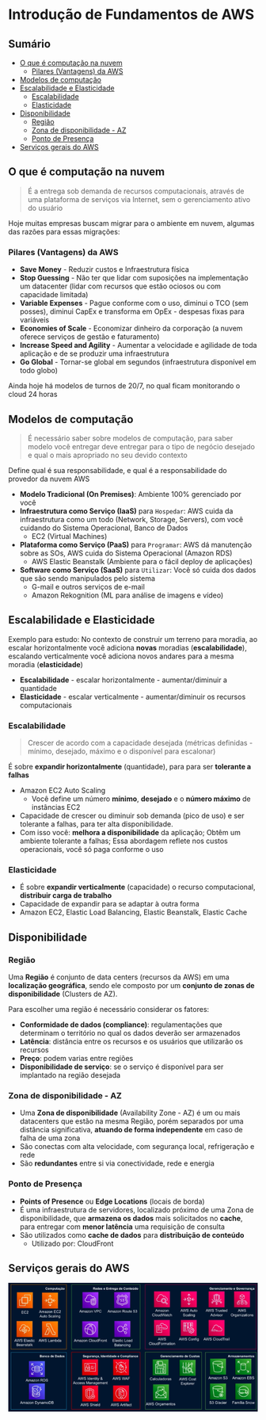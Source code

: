 <h1> Introdução de Fundamentos de AWS </h1>

<h2> Sumário </h2>

- [O que é computação na nuvem](#o-que-é-computação-na-nuvem)
  - [Pilares (Vantagens) da AWS](#pilares-vantagens-da-aws)
- [Modelos de computação](#modelos-de-computação)
- [Escalabilidade e Elasticidade](#escalabilidade-e-elasticidade)
  - [Escalabilidade](#escalabilidade)
  - [Elasticidade](#elasticidade)
- [Disponibilidade](#disponibilidade)
  - [Região](#região)
  - [Zona de disponibilidade - AZ](#zona-de-disponibilidade---az)
  - [Ponto de Presença](#ponto-de-presença)
- [Serviços gerais do AWS](#serviços-gerais-do-aws)

## O que é computação na nuvem

> É a entrega sob demanda de recursos computacionais, através de uma plataforma de serviços via Internet, sem o gerenciamento ativo do usuário

Hoje muitas empresas buscam migrar para o ambiente em nuvem, algumas das razões para essas migrações:

### Pilares (Vantagens) da AWS

- **Save Money** - Reduzir custos e Infraestrutura física
- **Stop Guessing** - Não ter que lidar com suposições na implementação um datacenter (lidar com recursos que estão ociosos ou com capacidade limitada)
- **Variable Expenses** - Pague conforme com o uso, diminui o TCO (sem posses), diminui CapEx e transforma em OpEx - despesas fixas para variáveis
- **Economies of Scale** - Economizar dinheiro da corporação (a nuvem oferece serviços de gestão e faturamento)
- **Increase Speed and Agility** - Aumentar a velocidade e agilidade de toda aplicação e de se produzir uma infraestrutura
- **Go Global** - Tornar-se global em segundos (infraestrutura disponível em todo globo)

Ainda hoje há modelos de turnos de 20/7, no qual ficam monitorando o cloud 24 horas

## Modelos de computação

> É necessário saber sobre modelos de computação, para saber modelo você entregar deve entregar para o tipo de negócio desejado e qual o mais apropriado no seu devido contexto

Define qual é sua responsabilidade, e qual é a responsabilidade do provedor da nuvem AWS

- **Modelo Tradicional (On Premises)**: Ambiente 100% gerenciado por você
- **Infraestrutura como Serviço (IaaS)** para `Hospedar`: AWS cuida da infraestrutura como um todo (Network, Storage, Servers), com você cuidando do Sistema Operacional, Banco de Dados
  - EC2 (Virtual Machines)
- **Plataforma como Serviço (PaaS)** para `Programar`: AWS dá manutenção sobre as SOs, AWS cuida do Sistema Operacional (Amazon RDS)
  - AWS Elastic Beanstalk (Ambiente para o fácil deploy de aplicações)
- **Software como Serviço (SaaS)** para `Utilizar`: Você só cuida dos dados que são sendo manipulados pelo sistema
  - G-mail e outros serviços de e-mail
  - Amazon Rekognition (ML para análise de imagens e vídeo)

## Escalabilidade e Elasticidade

Exemplo para estudo: No contexto de construir um terreno para moradia, ao escalar horizontalmente você adiciona **novas** moradias (**escalabilidade**), escalando verticalmente você adiciona novos andares para a mesma moradia (**elasticidade**)

- **Escalabilidade** - escalar horizontalmente - aumentar/diminuir a quantidade
- **Elasticidade** - escalar verticalmente - aumentar/diminuir os recursos computacionais

### Escalabilidade

> Crescer de acordo com a capacidade desejada (métricas definidas - mínimo, desejado, máximo e o disponível para escalonar)

É sobre **expandir horizontalmente** (quantidade), para para ser **tolerante a falhas**

- Amazon EC2 Auto Scaling
  - Você define um número **mínimo**, **desejado** e o **número máximo** de instâncias EC2
- Capacidade de crescer ou diminuir sob demanda (pico de uso) e ser tolerante a falhas, para ter alta disponibilidade.
- Com isso você: **melhora a disponibilidade** da aplicação; Obtêm um ambiente tolerante a falhas; Essa abordagem reflete nos custos operacionais, você só paga conforme o uso

### Elasticidade

- É sobre **expandir verticalmente** (capacidade) o recurso computacional, **distribuir carga de trabalho**
- Capacidade de expandir para se adaptar à outra forma
- Amazon EC2, Elastic Load Balancing, Elastic Beanstalk, Elastic Cache

## Disponibilidade

### Região

Uma **Região** é conjunto de data centers (recursos da AWS) em uma **localização geográfica**, sendo ele composto por um **conjunto de zonas de disponibilidade** (Clusters de AZ).

Para escolher uma região é necessário considerar os fatores:

- **Conformidade de dados (compliance)**: regulamentações que determinam o território no qual os dados deverão ser armazenados
- **Latência**: distância entre os recursos e os usuários que utilizarão os recursos
- **Preço**: podem varias entre regiões
- **Disponibilidade de serviço**: se o serviço é disponível para ser implantado na região desejada

### Zona de disponibilidade - AZ

- Uma **Zona de disponibilidade** (Availability Zone - AZ) é um ou mais datacenters que estão na mesma Região, porém separados por uma distância significativa, **atuando de forma independente** em caso de falha de uma zona
- São conectas com alta velocidade, com segurança local, refrigeração e rede
- São **redundantes** entre si via conectividade, rede e energia

### Ponto de Presença

- **Points of Presence** ou **Edge Locations** (locais de borda)
- É uma infraestrutura de servidores, localizado próximo de uma Zona de disponibilidade, que **armazena os dados** mais solicitados no **cache**, para entregar com **menor latência** uma requisição de consulta
- São utilizados como **cache de dados** para **distribuição de conteúdo**
  - Utilizado por: CloudFront

## Serviços gerais do AWS

![Conteúdo](./images/all-services.PNG)

